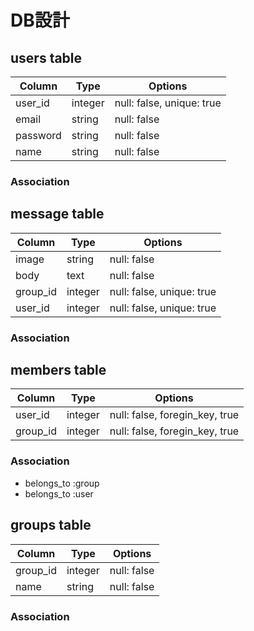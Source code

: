 # DB設計

## users table

|Column|Type|Options|
|------|----|-------|
|user_id|integer|null: false, unique: true|
|email|string|null: false|
|password|string|null: false|
|name|string|null: false|

### Association


## message table

|Column|Type|Options|
|------|----|-------|
|image|string|null: false|
|body|text|null: false|
|group_id|integer|null: false, unique: true|
|user_id|integer|null: false, unique: true|

### Association


## members table

|Column|Type|Options|
|------|----|-------|
|user_id|integer|null: false, foregin_key, true|
|group_id|integer|null: false, foregin_key, true|

### Association
- belongs_to :group
- belongs_to :user

## groups table

|Column|Type|Options|
|------|----|-------|
|group_id|integer|null: false|
|name|string|null: false|

### Association


